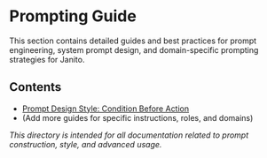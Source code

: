 # Prompting Guide

This section contains detailed guides and best practices for prompt engineering, system prompt design, and domain-specific prompting strategies for Janito.

## Contents
- [Prompt Design Style: Condition Before Action](prompt-design-style.md)
- (Add more guides for specific instructions, roles, and domains)

_This directory is intended for all documentation related to prompt construction, style, and advanced usage._
